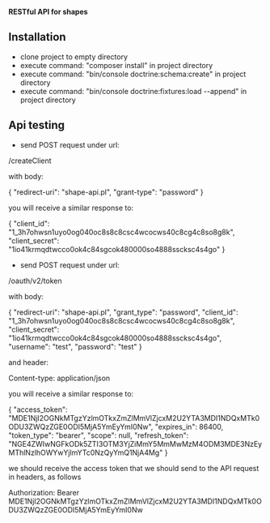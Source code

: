 **RESTful API for shapes**

Installation
------------

* clone project to empty directory
* execute command: "composer install" in project directory
* execute command: "bin/console doctrine:schema:create" in project directory
* execute command: "bin/console doctrine:fixtures:load --append" in project directory

Api testing
------------

* send POST request under url:

/createClient

with body:

{
   "redirect-uri": "shape-api.pl",
   "grant-type": "password"
}

you will receive a similar response to:

{
  "client_id": "1_3h7ohwsn1uyo0og040oc8s8c8csc4wcocws40c8cg4c8so8g8k",
  "client_secret": "1io41krmqdtwcco0ok4c84sgcok480000so4888sscksc4s4go"
}


* send POST request under url:

/oauth/v2/token

with body:

{
   "redirect-uri": "shape-api.pl",
   "grant_type": "password",
   "client_id": "1_3h7ohwsn1uyo0og040oc8s8c8csc4wcocws40c8cg4c8so8g8k",
   "client_secret": "1io41krmqdtwcco0ok4c84sgcok480000so4888sscksc4s4go",
   "username": "test",
   "password": "test"
}

and header:

Content-type: application/json

you will receive a similar response to:

{
  "access_token": "MDE1NjI2OGNkMTgzYzlmOTkxZmZlMmVlZjcxM2U2YTA3MDI1NDQxMTk0ODU3ZWQzZGE0ODI5MjA5YmEyYmI0Nw",
  "expires_in": 86400,
  "token_type": "bearer",
  "scope": null,
  "refresh_token": "NGE4ZWIwNGFkODk5ZTI3OTM3YjZiMmY5MmMwMzM4ODM3MDE3NzEyMThlNzlhOWYwYjlmYTc0NzQyYmQ1NjA4Mg"
}

we should receive the access token that we should send to the API request in headers, as follows

Authorization: Bearer MDE1NjI2OGNkMTgzYzlmOTkxZmZlMmVlZjcxM2U2YTA3MDI1NDQxMTk0ODU3ZWQzZGE0ODI5MjA5YmEyYmI0Nw